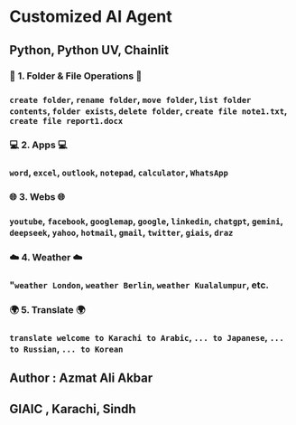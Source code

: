 # Customized AI Agent

## Python, Python UV, Chainlit

### 📁 **1. Folder & File Operations** 📁
###           `create folder`, `rename folder`, `move folder`, `list folder contents`, `folder exists`, `delete folder`, `create file note1.txt`, `create file report1.docx`

### 💻 **2. Apps** 💻
###           `word`, `excel`, `outlook`, `notepad`, `calculator`, `WhatsApp`

### 🌐 **3. Webs** 🌐
###            `youtube`, `facebook`, `googlemap`, `google`, `linkedin`, `chatgpt`, `gemini`, `deepseek`, `yahoo`, `hotmail`, `gmail`, `twitter`, `giais`, `draz`

### ☁️ **4. Weather** ☁️
###           "`weather London`, `weather Berlin`, `weather Kualalumpur`, etc.

### 🌍 **5. Translate** 🌍
###            `translate welcome to Karachi to Arabic`, `... to Japanese`, `... to Russian`, `... to Korean`

## Author : Azmat Ali Akbar
## GIAIC , Karachi, Sindh